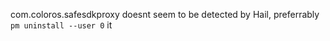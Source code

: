 com.coloros.safesdkproxy doesnt seem to be detected by Hail, preferrably `pm uninstall --user 0` it

